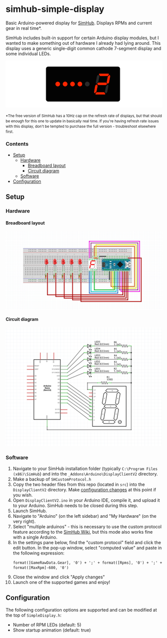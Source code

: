 # simhub-simple-display

Basic Arduino-powered display for [SimHub](https://www.simhubdash.com/). Displays RPMs and current gear in real time*.

SimHub includes built-in support for certain Arduino display modules, but I wanted to make something out of hardware I already had lying around. This display uses a generic single-digit common cathode 7-segment display and some individual LEDs.

![](display.png)

<small>\*The free version of SimHub has a 10Hz cap on the refresh rate of displays, but that should be enough for this one to update in basically real time. If you're having refresh rate issues with this display, don't be tempted to purchase the full version - troubleshoot elsewhere first.</small>

### Contents
- [Setup](#setup)
    - [Hardware](#hardware)
        - [Breadboard layout](#breadboard-layout)
        - [Circuit diagram](#circuit-diagram)
    - [Software](#software)
- [Configuration](#configuration)

## Setup

### Hardware

#### Breadboard layout
![](breadboard-diagram.png)
#### Circuit diagram
![](circuit-diagram.png)


### Software
1. Navigate to your SimHub installation folder (typically `C:\Program Files (x86)\SimHub`) and into the `_Addons\Arduino\DisplayClientV2` directory.
1. Make a backup of `SHCustomProtocol.h`
1. Copy the two header files from this repo (located in `src`) into the `DisplayClientV2` directory. Make [configuration changes](#configuration) at this point if you wish.
1. Open `DisplayClientV2.ino` in your Arduino IDE, compile it, and upload it to your Arduino. SimHub needs to be closed during this step.
1. Launch SimHub.
1. Navigate to "Arduino" (on the left sidebar) and "My Hardware" (on the very right).
1. Select "multiple arduinos" - this is necessary to use the custom protocol feature according to the [SimHub Wiki](https://github.com/SHWotever/SimHub/wiki/Custom-Arduino-Hardware-Support), but this mode also works fine with a single Arduino.
1. In the settings pane below, find the "custom protocol" field and click the edit button. In the pop-up window, select "computed value" and paste in the following expression:
    ```
    format([GameRawData.Gear], '0') + ';' + format([Rpms], '0') + ';' + format([MaxRpm]-600, '0')
    ```
1. Close the window and click "Apply changes"
1. Launch one of the supported games and enjoy!

## Configuration
The following configuration options are supported and can be modified at the top of `SimpleDisplay.h`:
- Number of RPM LEDs (default: 5)
- Show startup animation (default: true)